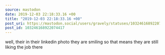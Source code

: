 ```yaml
---
source: mastodon
date: 2019-12-03 22:18:33.16 +00
title: "2019-12-03 22:18:33.16 +00"
post_uri: https://mastodon.social/users/gravely/statuses/103246168922074417
post_id: 103246168922074417
---
```

well, their in their linkedin photo they are smiling so that means they are still liking the job there


